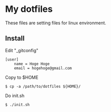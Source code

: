 My dotfiles
===========

These files are setting files for linux environment.

Install
-------

Edit "_gitconfig"

    [user]
        name = Hoge Hoge
        email = hogehoge@gmail.com

Copy to $HOME

    $ cp -a /path/to/dotfiles ${HOME}/

Do init.sh

    $ ./init.sh


